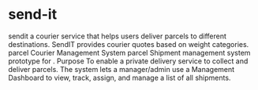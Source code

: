 # send-it
sendit a courier service that helps users deliver parcels to different destinations. SendIT provides courier quotes based on weight categories.  parcel Courier Management System parcel Shipment management system prototype for .  Purpose To enable a private delivery service to collect and deliver parcels. The system lets a manager/admin use a Management Dashboard to view, track, assign, and manage a list of all shipments.
